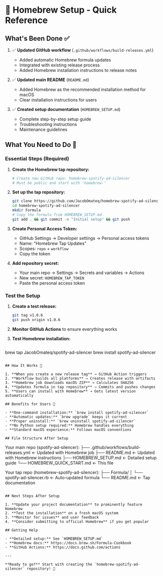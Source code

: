 # 🍺 Homebrew Setup - Quick Reference

## What's Been Done ✅

1. ✅ **Updated GitHub workflow** (`.github/workflows/build-releases.yml`)
   - Added automatic Homebrew formula updates
   - Integrated with existing release process
   - Added Homebrew installation instructions to release notes

2. ✅ **Updated main README** (`README.md`)
   - Added Homebrew as the recommended installation method for macOS
   - Clear installation instructions for users

3. ✅ **Created setup documentation** (`HOMEBREW_SETUP.md`)
   - Complete step-by-step setup guide
   - Troubleshooting instructions
   - Maintenance guidelines

## What You Need to Do 🚀

### Essential Steps (Required)

1. **Create the Homebrew tap repository:**
   ```bash
   # Create new GitHub repo: homebrew-spotify-ad-silencer
   # Must be public and start with 'homebrew-'
   ```

2. **Set up the tap repository:**
   ```bash
   git clone https://github.com/JacobOmateq/homebrew-spotify-ad-silencer.git
   cd homebrew-spotify-ad-silencer
   mkdir Formula
   # Copy the formula from HOMEBREW_SETUP.md
   git add . && git commit -m "Initial setup" && git push
   ```

3. **Create Personal Access Token:**
   - GitHub Settings → Developer settings → Personal access tokens
   - Name: "Homebrew Tap Updates"
   - Scopes: `repo` + `workflow`
   - Copy the token

4. **Add repository secret:**
   - Your main repo → Settings → Secrets and variables → Actions
   - New secret: `HOMEBREW_TAP_TOKEN`
   - Paste the personal access token

### Test the Setup

1. **Create a test release:**
   ```bash
   git tag v1.0.6
   git push origin v1.0.6
   ```

2. **Monitor GitHub Actions** to ensure everything works

3. **Test Homebrew installation:**
   ```bash
brew tap JacobOmateq/spotify-ad-silencer
   brew install spotify-ad-silencer
   ```

## How It Works 🔧

1. **When you create a new release tag** → GitHub Action triggers
2. **Workflow builds all platforms** → Creates release with artifacts
3. **Homebrew job downloads macOS ZIP** → Calculates SHA256
4. **Updates formula in tap repository** → Commits and pushes changes
5. **Users can install with Homebrew** → Gets latest version automatically

## Benefits for Users 🎯

- **One-command installation:** `brew install spotify-ad-silencer`
- **Automatic updates:** `brew upgrade` keeps it current
- **Proper uninstall:** `brew uninstall spotify-ad-silencer`
- **No Python setup required:** Homebrew handles everything
- **Standard macOS experience:** Follows macOS conventions

## File Structure After Setup

```
Your main repo (spotify-ad-silencer):
├── .github/workflows/build-releases.yml  ← Updated with Homebrew job
├── README.md                             ← Updated with Homebrew instructions
├── HOMEBREW_SETUP.md                     ← Detailed setup guide
└── HOMEBREW_QUICK_START.md               ← This file

Your tap repo (homebrew-spotify-ad-silencer):
├── Formula/
│   └── spotify-ad-silencer.rb           ← Auto-updated formula
└── README.md                             ← Tap documentation
```

## Next Steps After Setup

1. **Update your project documentation** to prominently feature Homebrew
2. **Test the installation** on a fresh macOS system
3. **Monitor for issues** and user feedback
4. **Consider submitting to official Homebrew** if you get popular

## Getting Help

- **Detailed setup:** See `HOMEBREW_SETUP.md`
- **Homebrew docs:** https://docs.brew.sh/Formula-Cookbook
- **GitHub Actions:** https://docs.github.com/actions

---

**Ready to go?** Start with creating the `homebrew-spotify-ad-silencer` repository! 🚀 